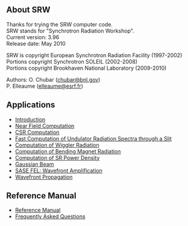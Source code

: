 ## **About SRW**
Thanks for trying the SRW computer code.  
SRW stands for "Synchrotron Radiation Workshop".  
Current version: 3.96  
Release date: May 2010

SRW is copyright European Synchrotron Radiation Facility (1997-2002)  
Portions copyright Synchrotron SOLEIL (2002-2008)  
Portions copyright Brookhaven National Laboratory (2009-2010)

Authors:
O. Chubar (chubar@bnl.gov)  
P. Elleaume (elleaume@esrf.fr)

## **Applications**
- [Introduction](chap1_introduction.md)
- [Near Field Computation](chap2_nearfield.md)
- [CSR Computation](chap3_CSR.md)
- [Fast Computation of Undulator Radiation Spectra through a Slit](chap4_URS.md)
- [Computation of Wiggler Radiation](chap5_WR.md)
- [Computation of Bending Magnet Radiation](chap6_BMR.md)
- [Computation of SR Power Density](chap7_SRPD.md)
- [Gaussian Beam](chap8_GB.md)
- [SASE FEL: Wavefront Amplification](chap9_SASE.md)
- [Wavefront Propagation](chap10_WP.md)

## **Reference Manual**

- [Reference Manual](chap11_Ref.md)
- [Frequently Asked Questions](chap12_Ques.md)

